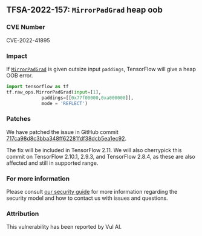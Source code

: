 ## TFSA-2022-157: `MirrorPadGrad` heap oob

### CVE Number
CVE-2022-41895

### Impact
If [`MirrorPadGrad`](https://github.com/tensorflow/tensorflow/blob/master/tensorflow/core/kernels/image/mirror_pad_op.cc) is given outsize input `paddings`, TensorFlow will give a heap OOB error.

```python
import tensorflow as tf
tf.raw_ops.MirrorPadGrad(input=[1],
             paddings=[[0x77f00000,0xa000000]],
             mode = 'REFLECT')
```

### Patches
We have patched the issue in GitHub commit [717ca98d8c3bba348ff62281fdf38dcb5ea1ec92](https://github.com/tensorflow/tensorflow/commit/717ca98d8c3bba348ff62281fdf38dcb5ea1ec92).

The fix will be included in TensorFlow 2.11. We will also cherrypick this commit on TensorFlow 2.10.1, 2.9.3, and TensorFlow 2.8.4, as these are also affected and still in supported range.


### For more information
Please consult [our security guide](https://github.com/tensorflow/tensorflow/blob/master/SECURITY.md) for more information regarding the security model and how to contact us with issues and questions.


### Attribution
This vulnerability has been reported by Vul AI.
